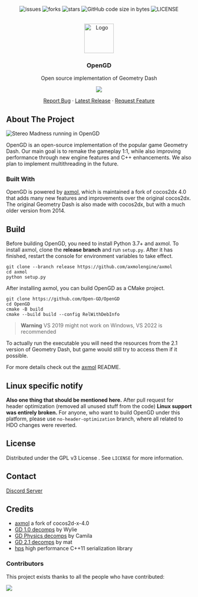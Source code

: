 


<div align="center">

![issues](https://img.shields.io/github/issues/Open-GD/OpenGD?style=for-the-badge&color=blue)
![forks](https://img.shields.io/github/forks/Open-GD/OpenGD?style=for-the-badge)
![stars](https://img.shields.io/github/stars/Open-GD/OpenGD?style=for-the-badge&color=blue)
![GitHub code size in bytes](https://img.shields.io/github/languages/code-size/Open-GD/OpenGD?style=for-the-badge&color=blue)
![LICENSE](https://img.shields.io/github/license/Open-GD/OpenGD?style=for-the-badge&color=blue)
</div>

<!-- PROJECT LOGO -->
<br />
<div align="center">
  <a href="https://github.com/Open-GD/OpenGD/releases/latest">
    <img src="https://user-images.githubusercontent.com/54410739/226145157-61edd6d9-eec4-479c-83b6-3f0c32e278c3.png" alt="Logo" width="80" height="80">
  </a>

  <h3 align="center">OpenGD</h3>

  <p align="center">
    Open source implementation of Geometry Dash
    <br />   
  </p>
  
![](https://img.shields.io/badge/platforms-windows%20%7C%20linux%20%7C%20mac%20%7C%20android%20%7C%20ios-blue)
    <p align="center">
    <a href="https://github.com/Open-GD/OpenGD/issues">Report Bug</a>
    ·
    <a href="https://github.com/Open-GD/OpenGD/releases/latest">Latest Release</a>
 · 
 <a href="https://github.com/Open-GD/OpenGD/issues">Request Feature</a>
  </p>
</div>


<!-- ABOUT THE PROJECT -->
## About The Project

![Stereo Madness running in OpenGD](https://cdn.discordapp.com/attachments/847950548921614366/1086798200146497647/6046uyhlekoa1.png "OpenGD")


OpenGD is an open-source implementation of the popular game Geometry Dash. Our main goal is to remake the gameplay 1:1, while also improving performance through new engine features and C++ enhancements. We also plan to implement multithreading in the future.

### Built With

OpenGD is powered by [axmol](https://github.com/axmolengine/axmol), which is maintained a fork of cocos2dx 4.0 that adds many new features and improvements over the original cocos2dx. The original Geometry Dash is also made with cocos2dx, but with a much older version from 2014.

## Build


Before building OpenGD, you need to install Python 3.7+ and axmol. To install axmol, clone the **release branch** and run `setup.py`. After it has finished, restart the console for environment variables to take effect.
```
git clone --branch release https://github.com/axmolengine/axmol
cd axmol
python setup.py
```

After installing axmol, you can build OpenGD as a CMake project.
```
git clone https://github.com/Open-GD/OpenGD
cd OpenGD
cmake -B build
cmake --build build --config RelWithDebInfo
```

> **Warning**
> VS 2019 might not work on Windows, VS 2022 is recommended

To actually run the executable you will need the resources from the 2.1 version of Geometry Dash, but game would still try to access them if it possible.

For more details check out the [axmol](https://github.com/axmolengine/axmol) README.

## Linux specific notify

**Also one thing that should be mentioned here.** After pull request for header optimization (removed all unused stuff from the code) **Linux support was entirely broken.** For anyone, who want to build OpenGD under this platform, please use `no-header-optimization` branch, where all related to HDO changes were reverted.


<!-- LICENSE -->
## License

Distributed under the GPL v3 License . See `LICENSE` for more information.

<!-- CONTACT -->
## Contact

[Discord Server](https://discord.gg/gcbuuR4JWg)


<!-- ACKNOWLEDGMENTS -->
## Credits

* [axmol](https://github.com/axmolengine/axmol) a fork of cocos2d-x-4.0
* [GD 1.0 decomps](https://github.com/Wyliemaster/Geometry-Dash-1.0) by Wylie
* [GD Physics decomps](https://github.com/camila314/gdp) by Camila
* [GD 2.1 decomps](https://github.com/matcool/gd-decomps) by mat
* [hps](https://github.com/jl2922/hps) high performance C++11 serialization library

### Contributors
This project exists thanks to all the people who have contributed:

<a href="https://github.com/Open-GD/OpenGD/graphs/contributors">
  <img src="https://contrib.rocks/image?repo=Open-GD/OpenGD" />
</a>
